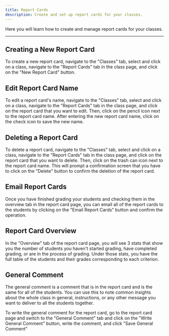 ```yaml
---
title: Report Cards
description: Create and set up report cards for your classes.
---
```


Here you will learn how to create and manage report cards for your classes.

---

## Creating a New Report Card

To create a new report card, navigate to the "Classes" tab, select and click on a class, navigate to the "Report Cards" tab in the class page, and click on the "New Report Card" button.

## Edit Report Card Name

To edit a report card's name, navigate to the "Classes" tab, select and click on a class, navigate to the "Report Cards" tab in the class page, and click on the report card that you want to edit. Then, click on the pencil icon next to the report card name. After entering the new report card name, click on the check icon to save the new name.

## Deleting a Report Card

To delete a report card, navigate to the "Classes" tab, select and click on a class, navigate to the "Report Cards" tab in the class page, and click on the report card that you want to delete. Then, click on the trash can icon next to the report card name. This will prompt a confirmation screen that you have to click on the "Delete" button to confirm the deletion of the report card.

## Email Report Cards

Once you have finished grading your students and checking them in the overview tab in the report card page, you can email all of the report cards to the students by clicking on the "Email Report Cards" button and confirm the operation.

## Report Card Overview

In the "Overview" tab of the report card page, you will see 3 stats that show you the number of students you haven't started grading, have completed grading, or are in the process of grading. Under those stats, you have the full table of the students and their grades corresponding to each criterion.

## General Comment

The general comment is a comment that is in the report card and is the same for all of the students. You can use this to note common insights about the whole class in general, instructions, or any other message you want to deliver to all the students together. 

To write the general comment for the report card, go to the report card page and switch to the "General Comment" tab and click on the "Write General Comment" button, write the comment, and click "Save General Comment"
